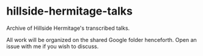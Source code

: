 # hillside-hermitage-talks
Archive of Hillside Hermitage's transcribed talks.

All work will be organized on the shared Google folder henceforth. Open an issue with me if you wish to discuss.

